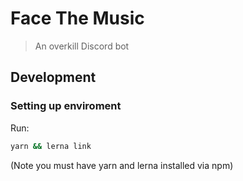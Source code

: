 # Face The Music
> An overkill Discord bot

## Development
### Setting up enviroment

Run:
```bash
yarn && lerna link
```
(Note you must have yarn and lerna installed via npm)

### 
